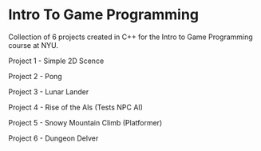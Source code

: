 # Intro To Game Programming

Collection of 6 projects created in C++ for the Intro to Game Programming course at NYU.

Project 1 - Simple 2D Scence

Project 2 - Pong

Project 3 - Lunar Lander 

Project 4 - Rise of the AIs (Tests NPC AI)

Project 5 - Snowy Mountain Climb (Platformer)

Project 6 - Dungeon Delver
